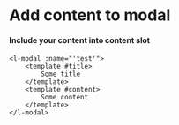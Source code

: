 # Add content to modal

#### Include your content into **content** slot

```vue [YourComponent.vue]
<l-modal :name="'test'">
    <template #title>
        Some title
    </template>
    <template #content>
        Some content
    </template>
</l-modal>
```  

